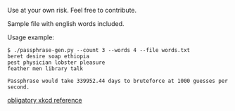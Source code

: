 Use at your own risk. Feel free to contribute.

Sample file with english words included.

Usage example:

```
$ ./passphrase-gen.py --count 3 --words 4 --file words.txt
beret desire soap ethiopia
pest physician lobster pleasure
feather men library talk

Passphrase would take 339952.44 days to bruteforce at 1000 guesses per second.
```

[obligatory xkcd reference](https://xkcd.com/936/)
